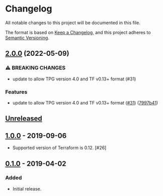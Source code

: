 # Changelog
All notable changes to this project will be documented in this file.

The format is based on [Keep a Changelog](https://keepachangelog.com/en/1.0.0/),
and this project adheres to [Semantic Versioning](https://semver.org/spec/v2.0.0.html).

## [2.0.0](https://github.com/terraform-google-modules/terraform-google-startup-scripts/compare/v1.0.0...v2.0.0) (2022-05-09)


### ⚠ BREAKING CHANGES

* update to allow TPG version 4.0 and TF v0.13+ format (#31)

### Features

* update to allow TPG version 4.0 and TF v0.13+ format ([#31](https://github.com/terraform-google-modules/terraform-google-startup-scripts/issues/31)) ([7997b41](https://github.com/terraform-google-modules/terraform-google-startup-scripts/commit/7997b41f55f4a665c2370dd915ea784515e09a82))

## [Unreleased]

## [1.0.0] - 2019-09-06

- Supported version of Terraform is 0.12. [#26]

## [0.1.0] - 2019-04-02

### Added
- Initial release.

[Unreleased]: https://github.com/terraform-google-modules/terraform-google-startup-scripts/compare/v1.0.0...HEAD
[1.0.0]: https://github.com/terraform-google-modules/terraform-google-startup-scripts/compare/v0.1.0...v1.0.0
[0.1.0]: https://github.com/terraform-google-modules/terraform-google-startup-scripts/releases/tag/v0.1.0
[26]: https://github.com/terraform-google-modules/terraform-google-startup-scripts/pull/26
